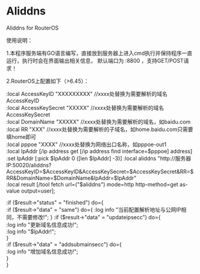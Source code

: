 # Aliddns
Aliddns for  RouterOS

使用说明：

  1.本程序服务端有GO语言编写，直接放到服务器上进入cmd执行并保持程序一直运行，执行时会在界面输出相关信息，
  默认端口为 :8800 ，支持GET/POST请求！    
  
  2.RouterOS上配置如下（>6.45）：  
  
:local AccessKeyID "XXXXXXXXX"   //xxxx处替换为需要解析的域名AccessKeyID  
:local AccessKeySecret "XXXXX"   //xxxx处替换为需要解析的域名AccessKeySecret  
:local DomainName "XXXXX"  //xxxx处替换为需要解析的域名，如baidu.com  
:local RR "XXX"  //xxxx处替换为需要解析的子域名，如home.baidu.com只需要填home即可  
:local pppoe "XXXX"  //xxxx处替换为网络出口名称，如pppoe-out1  
:local IpAddr [/ip address get [/ip address find interface=$pppoe] address]  
:set IpAddr [:pick $IpAddr 0 ([len $IpAddr] -3)]  
:local aliddns "http://服务器IP:50020/aliddns?AccessKeyID=$AccessKeyID&AccessKeySecret=$AccessKeySecret&RR=$RR&DomainName=$DomainName&IpAddr=$IpAddr"  
:local result [/tool fetch url=("$aliddns")  mode=http http-method=get     as-value output=user];  

:if ($result->"status" = "finished") do={  
:if ($result->"data" = "same") do={  
:log info "当前配置解析地址与公网IP相同，不需要修改!";  
}  
:if ($result->"data" = "updateipsecc") do={  
:log info "更新域名信息成功!";  
:log info "$IpAddr!";  
}  
:if ($result->"data" = "addsubmainsecc") do={  
:log info "增加域名信息成功!";  
}  
}  
